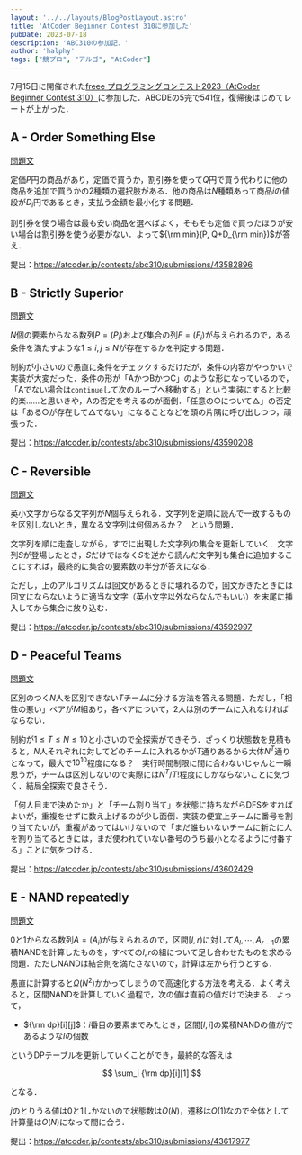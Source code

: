 ```yaml
---
layout: '../../layouts/BlogPostLayout.astro'
title: 'AtCoder Beginner Contest 310に参加した'
pubDate: 2023-07-18
description: 'ABC310の参加記．'
author: 'halphy'
tags: ["競プロ", "アルゴ", "AtCoder"]
---
```


7月15日に開催された[freee プログラミングコンテスト2023（AtCoder Beginner Contest 310）](https://atcoder.jp/contests/abc310)に参加した．ABCDEの5完で541位，復帰後はじめてレートが上がった．

## A - Order Something Else
[問題文](https://atcoder.jp/contests/abc310/tasks/abc310_a)

定価$P$円の商品があり，定価で買うか，割引券を使って$Q$円で買う代わりに他の商品を追加で買うかの2種類の選択肢がある．他の商品は$N$種類あって商品$i$の値段が$D_i$円であるとき，支払う金額を最小化する問題．

割引券を使う場合は最も安い商品を選べばよく，そもそも定価で買ったほうが安い場合は割引券を使う必要がない．よって${\rm min}(P, Q+D_{\rm min})$が答え．

提出：https://atcoder.jp/contests/abc310/submissions/43582896

## B - Strictly Superior
[問題文](https://atcoder.jp/contests/abc310/tasks/abc310_b)

$N$個の要素からなる数列$P=(P_i)$および集合の列$F=(F_i)$が与えられるので，ある条件を満たすような$1\leq i,j\leq N$が存在するかを判定する問題．

制約が小さいので愚直に条件をチェックするだけだが，条件の内容がやっかいで実装が大変だった．条件の形が「AかつBかつC」のような形になっているので，「Aでない場合は`continue`して次のループへ移動する」という実装にすると比較的楽……と思いきや，Aの否定を考えるのが面倒．「任意の○について△」の否定は「ある○が存在して△でない」になることなどを頭の片隅に呼び出しつつ，頑張った．

提出：https://atcoder.jp/contests/abc310/submissions/43590208

## C - Reversible
[問題文](https://atcoder.jp/contests/abc310/tasks/abc310_c)

英小文字からなる文字列が$N$個与えられる．文字列を逆順に読んで一致するものを区別しないとき，異なる文字列は何個あるか？　という問題．

文字列を順に走査しながら，すでに出現した文字列の集合を更新していく．文字列$S$が登場したとき，$S$だけではなく$S$を逆から読んだ文字列も集合に追加することにすれば，最終的に集合の要素数の半分が答えになる．

ただし，上のアルゴリズムは回文があるときに壊れるので，回文がきたときには回文にならないように適当な文字（英小文字以外ならなんでもいい）を末尾に挿入してから集合に放り込む．

提出：https://atcoder.jp/contests/abc310/submissions/43592997

## D - Peaceful Teams
[問題文](https://atcoder.jp/contests/abc310/tasks/abc310_d)

区別のつく$N$人を区別できない$T$チームに分ける方法を答える問題．ただし，「相性の悪い」ペアが$M$組あり，各ペアについて，2人は別のチームに入れなければならない．

制約が$1\leq T\leq N\leq 10$と小さいので全探索ができそう．ざっくり状態数を見積もると，$N$人それぞれに対してどのチームに入れるかが$T$通りあるから大体$N^T$通りとなって，最大で$10^{10}$程度になる？　実行時間制限に間に合わないじゃんと一瞬思うが，チームは区別しないので実際には$N^T/T!$程度にしかならないことに気づく．結局全探索で良さそう．

「何人目まで決めたか」と「チーム割り当て」を状態に持ちながらDFSをすればよいが，重複をせずに数え上げるのが少し面倒．実装の便宜上チームに番号を割り当てたいが，重複があってはいけないので「まだ誰もいないチームに新たに人を割り当てるときには，まだ使われていない番号のうち最小となるように付番する」ことに気をつける．

提出：https://atcoder.jp/contests/abc310/submissions/43602429

## E - NAND repeatedly
[問題文](https://atcoder.jp/contests/abc310/tasks/abc310_e)

$0$と$1$からなる数列$A=(A_i)$が与えられるので，区間$[l,r)$に対して$A_l,\cdots, A_{r-1}$の累積NANDを計算したものを，すべての$l,r$の組について足し合わせたものを求める問題．ただしNANDは結合則を満たさないので，計算は左から行うとする．

愚直に計算すると$\Omega (N^2)$かかってしまうので高速化する方法を考える．よく考えると，区間NANDを計算していく過程で，次の値は直前の値だけで決まる．よって，

- ${\rm dp}[i][j]$：$i$番目の要素までみたとき，区間$[l, i]$の累積NANDの値が$j$であるような$l$の個数

というDPテーブルを更新していくことができ，最終的な答えは

$$
\sum_i {\rm dp}[i][1]
$$

となる．

$j$のとりうる値は$0$と$1$しかないので状態数は$O(N)$，遷移は$O(1)$なので全体として計算量は$O(N)$になって間に合う．

提出：https://atcoder.jp/contests/abc310/submissions/43617977
